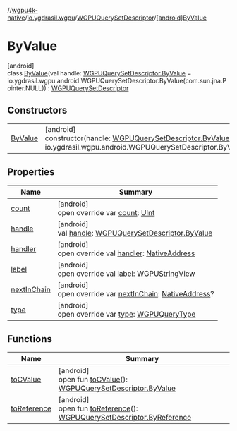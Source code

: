 //[wgpu4k-native](../../../../index.md)/[io.ygdrasil.wgpu](../../index.md)/[WGPUQuerySetDescriptor](../index.md)/[[android]ByValue](index.md)

# ByValue

[android]\
class [ByValue](index.md)(val handle: [WGPUQuerySetDescriptor.ByValue](../../../io.ygdrasil.wgpu.android/-w-g-p-u-query-set-descriptor/-by-value/index.md) = io.ygdrasil.wgpu.android.WGPUQuerySetDescriptor.ByValue(com.sun.jna.Pointer.NULL)) : [WGPUQuerySetDescriptor](../index.md)

## Constructors

| | |
|---|---|
| [ByValue](-by-value.md) | [android]<br>constructor(handle: [WGPUQuerySetDescriptor.ByValue](../../../io.ygdrasil.wgpu.android/-w-g-p-u-query-set-descriptor/-by-value/index.md) = io.ygdrasil.wgpu.android.WGPUQuerySetDescriptor.ByValue(com.sun.jna.Pointer.NULL)) |

## Properties

| Name | Summary |
|---|---|
| [count](count.md) | [android]<br>open override var [count](count.md): [UInt](https://kotlinlang.org/api/core/kotlin-stdlib/kotlin/-u-int/index.html) |
| [handle](handle.md) | [android]<br>val [handle](handle.md): [WGPUQuerySetDescriptor.ByValue](../../../io.ygdrasil.wgpu.android/-w-g-p-u-query-set-descriptor/-by-value/index.md) |
| [handler](handler.md) | [android]<br>open override val [handler](handler.md): [NativeAddress](../../../ffi/-native-address/index.md) |
| [label](label.md) | [android]<br>open override val [label](label.md): [WGPUStringView](../../-w-g-p-u-string-view/index.md) |
| [nextInChain](next-in-chain.md) | [android]<br>open override var [nextInChain](next-in-chain.md): [NativeAddress](../../../ffi/-native-address/index.md)? |
| [type](type.md) | [android]<br>open override var [type](type.md): [WGPUQueryType](../../-w-g-p-u-query-type/index.md) |

## Functions

| Name | Summary |
|---|---|
| [toCValue](../[android]to-c-value.md) | [android]<br>open fun [toCValue](../[android]to-c-value.md)(): [WGPUQuerySetDescriptor.ByValue](../../../io.ygdrasil.wgpu.android/-w-g-p-u-query-set-descriptor/-by-value/index.md) |
| [toReference](../to-reference.md) | [android]<br>open fun [toReference](../to-reference.md)(): [WGPUQuerySetDescriptor.ByReference](../../../io.ygdrasil.wgpu.android/-w-g-p-u-query-set-descriptor/-by-reference/index.md) |